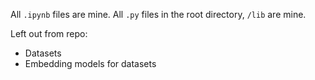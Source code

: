 All `.ipynb` files are mine.
All `.py` files in the root directory, `/lib` are mine.

Left out from repo:
- Datasets
- Embedding models for datasets
